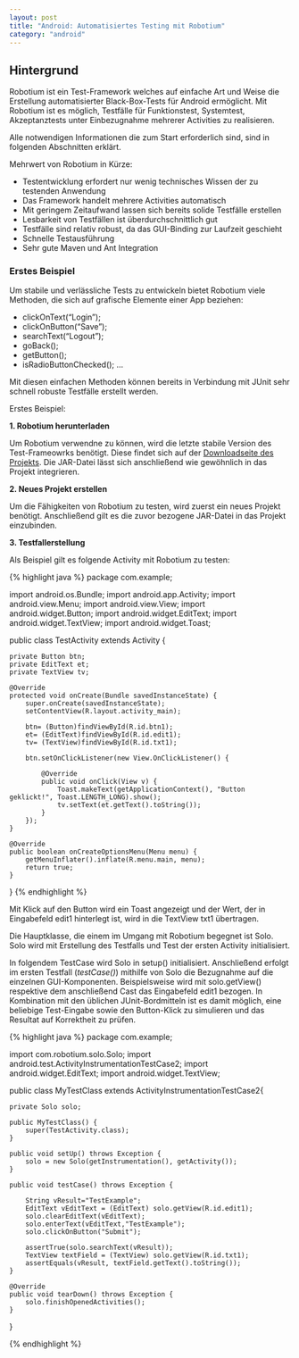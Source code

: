 ```yaml
---
layout: post
title: "Android: Automatisiertes Testing mit Robotium"
category: "android"
---
```




## Hintergrund



Robotium ist ein Test-Framework welches auf einfache Art und Weise die Erstellung automatisierter Black-Box-Tests für Android ermöglicht.
Mit Robotium ist es möglich, Testfälle für Funktionstest, Systemtest, Akzeptanztests unter Einbezugnahme mehrerer Activities zu realisieren.

Alle notwendigen Informationen die zum Start erforderlich sind, sind in folgenden Abschnitten erklärt.

Mehrwert von Robotium in Kürze:

- Testentwicklung erfordert nur wenig technisches Wissen der zu testenden Anwendung
- Das Framework handelt mehrere Activities automatisch
- Mit geringem Zeitaufwand lassen sich bereits solide Testfälle erstellen
- Lesbarkeit von Testfällen ist überdurchschnittlich gut
- Testfälle sind relativ robust, da das GUI-Binding zur Laufzeit geschieht
- Schnelle Testausführung
- Sehr gute Maven und Ant Integration

### Erstes Beispiel

Um stabile und verlässliche Tests zu entwickeln bietet Robotium viele Methoden, die sich auf grafische Elemente einer App beziehen:

- clickOnText(“Login”);
- clickOnButton(“Save”);
- searchText(“Logout”);
- goBack();
- getButton();
- isRadioButtonChecked();
…

Mit diesen einfachen Methoden können bereits in Verbindung mit JUnit sehr schnell robuste Testfälle erstellt werden.

Erstes Beispiel:

<strong>1. Robotium herunterladen </strong>

Um Robotium verwendne zu können, wird die letzte stabile Version des Test-Frameowrks benötigt. Diese findet sich auf der <a href="https://code.google.com/p/robotium/downloads/list" target="_blank">Downloadseite des Projekts</a>. Die JAR-Datei lässt sich anschließend wie gewöhnlich in das Projekt integrieren.   

<strong>2. Neues Projekt erstellen </strong>

Um die Fähigkeiten von Robotium zu testen, wird zuerst ein neues Projekt benötigt. Anschließend gilt es die zuvor bezogene JAR-Datei in das Projekt einzubinden.

<strong>3. Testfallerstellung </strong>

Als Beispiel gilt es folgende Activity mit Robotium zu testen:

{% highlight java %}
package com.example;

import android.os.Bundle;
import android.app.Activity;
import android.view.Menu;
import android.view.View;
import android.widget.Button;
import android.widget.EditText;
import android.widget.TextView;
import android.widget.Toast;

public class TestActivity extends Activity {

	private Button btn;
	private EditText et;
	private TextView tv;
	
	@Override
	protected void onCreate(Bundle savedInstanceState) {
		super.onCreate(savedInstanceState);
		setContentView(R.layout.activity_main);

		btn= (Button)findViewById(R.id.btn1);
		et= (EditText)findViewById(R.id.edit1);
		tv= (TextView)findViewById(R.id.txt1);

		btn.setOnClickListener(new View.OnClickListener() {

			@Override
			public void onClick(View v) {
				Toast.makeText(getApplicationContext(), "Button geklickt!", Toast.LENGTH_LONG).show();
				tv.setText(et.getText().toString());
			}
		});
	}

	@Override
	public boolean onCreateOptionsMenu(Menu menu) {
		getMenuInflater().inflate(R.menu.main, menu);
		return true;
	}

}
{% endhighlight %}

Mit Klick auf den Button wird ein Toast angezeigt und der Wert, der in Eingabefeld edit1 hinterlegt ist, wird in die TextView txt1 übertragen.


Die Hauptklasse, die einem im Umgang mit Robotium begegnet ist Solo. Solo wird mit Erstellung des Testfalls und Test der ersten Activity initialisiert.

In folgendem TestCase wird Solo in setup() initialisiert. Anschließend erfolgt im ersten Testfall (<i>testCase()</i>) mithilfe von Solo die Bezugnahme auf die einzelnen GUI-Komponenten. Beispielsweise wird mit solo.getView() respektive dem anschließend Cast das Eingabefeld edit1 bezogen.
In Kombination mit den üblichen JUnit-Bordmitteln ist es damit möglich, eine beliebige Test-Eingabe sowie den Button-Klick zu simulieren und das Resultat auf Korrektheit zu prüfen.

{% highlight java %}
package com.example;
 
 
import com.robotium.solo.Solo;
import android.test.ActivityInstrumentationTestCase2;
import android.widget.EditText;
import android.widget.TextView;
 
public class MyTestClass extends ActivityInstrumentationTestCase2<TestActivity>{
 
 
    private Solo solo;
 
    public MyTestClass() {
        super(TestActivity.class);
    }
 
    public void setUp() throws Exception {
        solo = new Solo(getInstrumentation(), getActivity());
    }
 
    public void testCase() throws Exception {
 
        String vResult="TestExample";
        EditText vEditText = (EditText) solo.getView(R.id.edit1);
        solo.clearEditText(vEditText);
        solo.enterText(vEditText,"TestExample");
        solo.clickOnButton("Submit");
 
        assertTrue(solo.searchText(vResult));
        TextView textField = (TextView) solo.getView(R.id.txt1);
        assertEquals(vResult, textField.getText().toString());
    }
 
    @Override
    public void tearDown() throws Exception {
        solo.finishOpenedActivities();
    }
 
}

{% endhighlight %}







